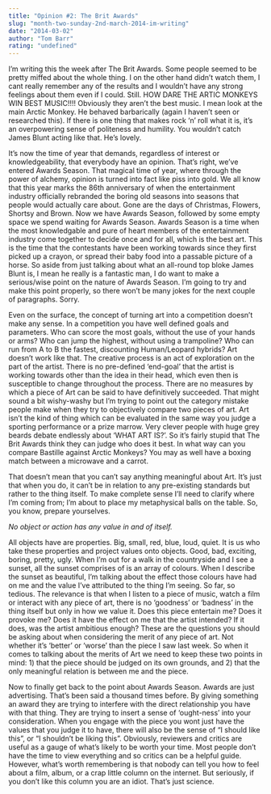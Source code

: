 ```yaml
---
title: "Opinion #2: The Brit Awards"
slug: "month-two-sunday-2nd-march-2014-im-writing"
date: "2014-03-02"
author: "Tom Barr"
rating: "undefined"
---
```


I’m writing this the week after The Brit Awards. Some people seemed to be pretty miffed about the whole thing. I on the other hand didn’t watch them, I cant really remember any of the results and I wouldn’t have any strong feelings about them even if I could. Still. HOW DARE THE ARTIC MONKEYS WIN BEST MUSIC!!!! Obviously they aren’t the best music. I mean look at the main Arctic Monkey. He behaved barbarically (again I haven’t seen or researched this). If there is one thing that makes rock ‘n’ roll what it is, it’s an overpowering sense of politeness and humility. You wouldn’t catch James Blunt acting like that. He’s lovely.

It’s now the time of year that demands, regardless of interest or knowledgeability, that everybody have an opinion. That’s right, we’ve entered Awards Season. That magical time of year, where through the power of alchemy, opinion is turned into fact like piss into gold. We all know that this year marks the 86th anniversary of when the entertainment industry officially rebranded the boring old seasons into seasons that people would actually care about. Gone are the days of Christmas, Flowers, Shortsy and Brown. Now we have Awards Season, followed by some empty space we spend waiting for Awards Season. Awards Season is a time when the most knowledgable and pure of heart members of the entertainment industry come together to decide once and for all, which is the best art. This is the time that the contestants have been working towards since they first picked up a crayon, or spread their baby food into a passable picture of a horse. So aside from just talking about what an all-round top bloke James Blunt is, I mean he really is a fantastic man, I do want to make a serious/wise point on the nature of Awards Season. I’m going to try and make this point properly, so there won’t be many jokes for the next couple of paragraphs. Sorry.

Even on the surface, the concept of turning art into a competition doesn’t make any sense. In a competition you have well defined goals and parameters. Who can score the most goals, without the use of your hands or arms? Who can jump the highest, without using a trampoline? Who can run from A to B the fastest, discounting Human/Leopard hybrids? Art doesn’t work like that. The creative process is an act of exploration on the part of the artist. There is no pre-defined ‘end-goal’ that the artist is working towards other than the idea in their head, which even then is susceptible to change throughout the process. There are no measures by which a piece of Art can be said to have definitively succeeded. That might sound a bit wishy-washy but I’m trying to point out the category mistake people make when they try to objectively compare two pieces of art. Art isn’t the kind of thing which can be evaluated in the same way you judge a sporting performance or a prize marrow. Very clever people with huge grey beards debate endlessly about ‘WHAT ART IS?’. So it’s fairly stupid that The Brit Awards think they can judge who does it best. In what way can you compare Bastille against Arctic Monkeys? You may as well have a boxing match between a microwave and a carrot.

That doesn’t mean that you can’t say anything meaningful about Art. It’s just that when you do, it can’t be in relation to any pre-existing standards but rather to the thing itself. To make complete sense I’ll need to clarify where I’m coming from; I’m about to place my metaphysical balls on the table. So, you know, prepare yourselves.

_No object or action has any value in and of itself._

All objects have are properties. Big, small, red, blue, loud, quiet. It is us who take these properties and project values onto objects. Good, bad, exciting, boring, pretty, ugly. When I’m out for a walk in the countryside and I see a sunset, all the sunset comprises of is an array of colours. When I describe the sunset as beautiful, I’m talking about the effect those colours have had on me and the value I’ve attributed to the thing I’m seeing. So far, so tedious. The relevance is that when I listen to a piece of music, watch a film or interact with any piece of art, there is no ‘goodness’ or ‘badness’ in the thing itself but only in how we value it. Does this piece entertain me? Does it provoke me? Does it have the effect on me that the artist intended? If it does, was the artist ambitious enough? These are the questions you should be asking about when considering the merit of any piece of art. Not whether it’s ‘better’ or ‘worse’ than the piece I saw last week. So when it comes to talking about the merits of Art we need to keep these two points in mind: 1) that the piece should be judged on its own grounds, and 2) that the only meaningful relation is between me and the piece.

Now to finally get back to the point about Awards Season. Awards are just advertising. That’s been said a thousand times before. By giving something an award they are trying to interfere with the direct relationship you have with that thing. They are trying to insert a sense of ‘ought-ness’ into your consideration. When you engage with the piece you wont just have the values that you judge it to have, there will also be the sense of “I should like this”, or “I shouldn’t be liking this”. Obviously, reviewers and critics are useful as a gauge of what’s likely to be worth your time. Most people don’t have the time to view everything and so critics can be a helpful guide. However, what’s worth remembering is that nobody can tell you how to feel about a film, album, or a crap little column on the internet. But seriously, if you don’t like this column you are an idiot. That’s just science.
